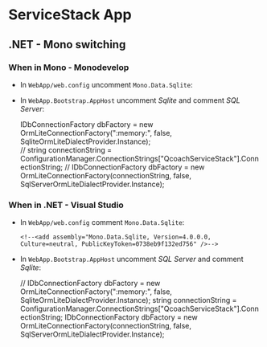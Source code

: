 # ServiceStack App

## .NET - Mono switching

### When in Mono - Monodevelop

* In `WebApp/web.config` uncomment `Mono.Data.Sqlite`:

	 <add assembly="Mono.Data.Sqlite, Version=4.0.0.0, Culture=neutral, PublicKeyToken=0738eb9f132ed756" />

* In `WebApp.Bootstrap.AppHost` uncomment _Sqlite_ and comment _SQL Server_:

	IDbConnectionFactory dbFactory = new OrmLiteConnectionFactory(":memory:", false, SqliteOrmLiteDialectProvider.Instance);	
	// string connectionString = ConfigurationManager.ConnectionStrings["QcoachServiceStack"].ConnectionString;
    // IDbConnectionFactory dbFactory = new OrmLiteConnectionFactory(connectionString, false, SqlServerOrmLiteDialectProvider.Instance);

### When in .NET - Visual Studio

* In `WebApp/web.config` comment `Mono.Data.Sqlite`:

	  <!--<add assembly="Mono.Data.Sqlite, Version=4.0.0.0, Culture=neutral, PublicKeyToken=0738eb9f132ed756" />-->

* In `WebApp.Bootstrap.AppHost` uncomment _SQL Server_ and comment _Sqlite_:

	// IDbConnectionFactory dbFactory = new OrmLiteConnectionFactory(":memory:", false, SqliteOrmLiteDialectProvider.Instance);	
	string connectionString = ConfigurationManager.ConnectionStrings["QcoachServiceStack"].ConnectionString;
    IDbConnectionFactory dbFactory = new OrmLiteConnectionFactory(connectionString, false, SqlServerOrmLiteDialectProvider.Instance);